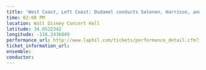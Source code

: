 ```yaml
---
title: 'West Coast, Left Coast: Dudamel conducts Salonen, Harrison, and Adams'
time: 02:00 PM
location: Walt Disney Concert Hall
latitude: 34.0522342
longitude: -118.2436849
performance_url: http://www.laphil.com/tickets/performance_detail.cfm?id=4016
ticket_information_url: 
ensemble: 
conductor: 
---
```

